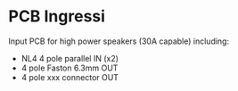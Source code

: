 # PCB Ingressi
Input PCB for high power speakers (30A capable) including:
 - NL4 4 pole parallel IN (x2)
 - 4 pole Faston 6.3mm OUT
 - 4 pole xxx connector OUT
